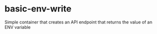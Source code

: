 # basic-env-write
Simple container that creates an API endpoint that returns the value of an ENV variable
